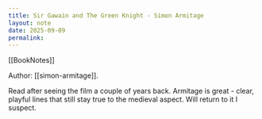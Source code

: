 ```yaml
---
title: Sir Gawain and The Green Knight - Simon Armitage
layout: note
date: 2025-09-09
permalink:
---
```

[[BookNotes]]

Author: [[simon-armitage]]. 

Read after seeing the film a couple of years back. Armitage is great - clear, playful lines that still stay true to the medieval aspect. Will return to it I suspect.